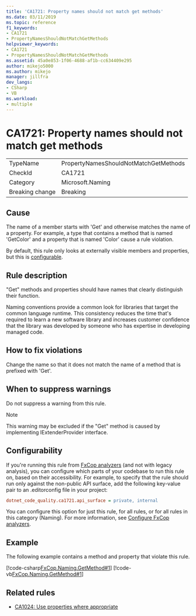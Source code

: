 ```yaml
---
title: 'CA1721: Property names should not match get methods'
ms.date: 03/11/2019
ms.topic: reference
f1_keywords:
- CA1721
- PropertyNamesShouldNotMatchGetMethods
helpviewer_keywords:
- CA1721
- PropertyNamesShouldNotMatchGetMethods
ms.assetid: 45a0e853-1f06-4688-af1b-cc634409e295
author: mikejo5000
ms.author: mikejo
manager: jillfra
dev_langs:
- CSharp
- VB
ms.workload:
- multiple
---
```

# CA1721: Property names should not match get methods

|||
|-|-|
|TypeName|PropertyNamesShouldNotMatchGetMethods|
|CheckId|CA1721|
|Category|Microsoft.Naming|
|Breaking change|Breaking|

## Cause

The name of a member starts with 'Get' and otherwise matches the name of a property. For example, a type that contains a method that is named 'GetColor' and a property that is named 'Color' cause a rule violation.

By default, this rule only looks at externally visible members and properties, but this is [configurable](#configurability).

## Rule description

"Get" methods and properties should have names that clearly distinguish their function.

Naming conventions provide a common look for libraries that target the common language runtime. This consistency reduces the time that's required to learn a new software library and increases customer confidence that the library was developed by someone who has expertise in developing managed code.

## How to fix violations

Change the name so that it does not match the name of a method that is prefixed with 'Get'.

## When to suppress warnings

Do not suppress a warning from this rule.

> [!NOTE]
> This warning may be excluded if the "Get" method is caused by implementing IExtenderProvider interface.

## Configurability

If you're running this rule from [FxCop analyzers](install-fxcop-analyzers.md) (and not with legacy analysis), you can configure which parts of your codebase to run this rule on, based on their accessibility. For example, to specify that the rule should run only against the non-public API surface, add the following key-value pair to an .editorconfig file in your project:

```ini
dotnet_code_quality.ca1721.api_surface = private, internal
```

You can configure this option for just this rule, for all rules, or for all rules in this category (Naming). For more information, see [Configure FxCop analyzers](configure-fxcop-analyzers.md).

## Example

The following example contains a method and property that violate this rule.

[!code-csharp[FxCop.Naming.GetMethod#1](../code-quality/codesnippet/CSharp/ca1721-property-names-should-not-match-get-methods_1.cs)]
[!code-vb[FxCop.Naming.GetMethod#1](../code-quality/codesnippet/VisualBasic/ca1721-property-names-should-not-match-get-methods_1.vb)]

## Related rules

- [CA1024: Use properties where appropriate](../code-quality/ca1024.md)
